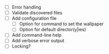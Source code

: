 - [ ] Error handling
- [ ] Validate discovered files
- [ ] Add configuration file
  - [ ] Option for command to set the wallpaper
  - [ ] Option for default director(y|ies)
- [ ] Add command-line help
- [ ] Add verbose error output
- [ ] Locking?
